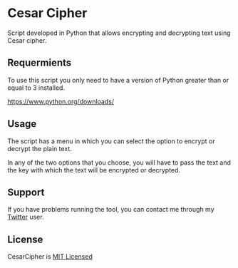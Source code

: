# Cesar Cipher

Script developed in Python that allows encrypting and decrypting text 
using Cesar cipher.

## Requermients

To use this script you only need to have a version of Python greater
than or equal to 3 installed.

https://www.python.org/downloads/

## Usage

The script has a menu in which you can select the option to encrypt
 or decrypt the plain text.

In any of the two options that you choose, you will have to pass the
text and the key with which the text will be encrypted or decrypted.

## Support

If you have problems running the tool, you can contact me through
my [Twitter](https://twitter.com/odindaza) user.

## License

CesarCipher is [MIT Licensed](https://github.com/odindaza/CesarCipher/blob/main/LICENSE)